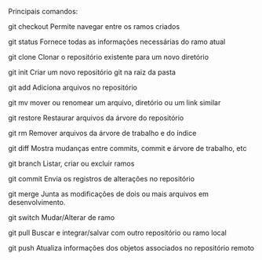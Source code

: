 Principais comandos:

 

git checkout      Permite navegar entre os ramos criados

git status      Fornece todas as informações necessárias do ramo atual

git clone             Clonar o repositório existente para um novo diretório

git init              Criar um novo repositório git na raiz da pasta

git add               Adiciona arquivos no repositório

git mv                mover ou renomear um arquivo, diretório ou um link similar

git restore           Restaurar arquivos da árvore do repositório

git rm                Remover arquivos da árvore de trabalho e do índice

git diff              Mostra mudanças entre commits, commit e árvore de trabalho, etc

git branch            Listar, criar ou excluir ramos

git commit            Envia os registros de alterações no repositório

git merge             Junta as modificações de dois ou mais arquivos em desenvolvimento.

git switch            Mudar/Alterar de ramo

git pull              Buscar e integrar/salvar com outro repositório ou ramo local

git push              Atualiza informações dos objetos associados no repositório remoto